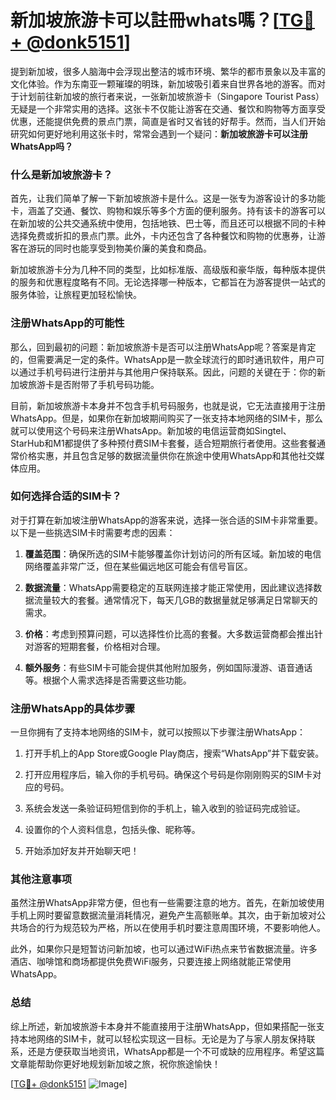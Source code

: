 # 新加坡旅游卡可以註冊whats嗎？[[TG💪+ @donk5151](https://t.me/s/donk5151)]

提到新加坡，很多人脑海中会浮现出整洁的城市环境、繁华的都市景象以及丰富的文化体验。作为东南亚一颗璀璨的明珠，新加坡吸引着来自世界各地的游客。而对于计划前往新加坡的旅行者来说，一张新加坡旅游卡（Singapore Tourist Pass）无疑是一个非常实用的选择。这张卡不仅能让游客在交通、餐饮和购物等方面享受优惠，还能提供免费的景点门票，简直是省时又省钱的好帮手。然而，当人们开始研究如何更好地利用这张卡时，常常会遇到一个疑问：**新加坡旅游卡可以注册WhatsApp吗？**

### 什么是新加坡旅游卡？

首先，让我们简单了解一下新加坡旅游卡是什么。这是一张专为游客设计的多功能卡，涵盖了交通、餐饮、购物和娱乐等多个方面的便利服务。持有该卡的游客可以在新加坡的公共交通系统中使用，包括地铁、巴士等，而且还可以根据不同的卡种选择免费或折扣的景点门票。此外，卡内还包含了各种餐饮和购物的优惠券，让游客在游玩的同时也能享受到物美价廉的美食和商品。

新加坡旅游卡分为几种不同的类型，比如标准版、高级版和豪华版，每种版本提供的服务和优惠程度略有不同。无论选择哪一种版本，它都旨在为游客提供一站式的服务体验，让旅程更加轻松愉快。

### 注册WhatsApp的可能性

那么，回到最初的问题：新加坡旅游卡是否可以注册WhatsApp呢？答案是肯定的，但需要满足一定的条件。WhatsApp是一款全球流行的即时通讯软件，用户可以通过手机号码进行注册并与其他用户保持联系。因此，问题的关键在于：你的新加坡旅游卡是否附带了手机号码功能。

目前，新加坡旅游卡本身并不包含手机号码服务，也就是说，它无法直接用于注册WhatsApp。但是，如果你在新加坡期间购买了一张支持本地网络的SIM卡，那么就可以使用这个号码来注册WhatsApp。新加坡的电信运营商如Singtel、StarHub和M1都提供了多种预付费SIM卡套餐，适合短期旅行者使用。这些套餐通常价格实惠，并且包含足够的数据流量供你在旅途中使用WhatsApp和其他社交媒体应用。

### 如何选择合适的SIM卡？

对于打算在新加坡注册WhatsApp的游客来说，选择一张合适的SIM卡非常重要。以下是一些挑选SIM卡时需要考虑的因素：

1. **覆盖范围**：确保所选的SIM卡能够覆盖你计划访问的所有区域。新加坡的电信网络覆盖非常广泛，但在某些偏远地区可能会有信号盲区。
   
2. **数据流量**：WhatsApp需要稳定的互联网连接才能正常使用，因此建议选择数据流量较大的套餐。通常情况下，每天几GB的数据量就足够满足日常聊天的需求。

3. **价格**：考虑到预算问题，可以选择性价比高的套餐。大多数运营商都会推出针对游客的短期套餐，价格相对合理。

4. **额外服务**：有些SIM卡可能会提供其他附加服务，例如国际漫游、语音通话等。根据个人需求选择是否需要这些功能。

### 注册WhatsApp的具体步骤

一旦你拥有了支持本地网络的SIM卡，就可以按照以下步骤注册WhatsApp：

1. 打开手机上的App Store或Google Play商店，搜索“WhatsApp”并下载安装。
   
2. 打开应用程序后，输入你的手机号码。确保这个号码是你刚刚购买的SIM卡对应的号码。

3. 系统会发送一条验证码短信到你的手机上，输入收到的验证码完成验证。

4. 设置你的个人资料信息，包括头像、昵称等。

5. 开始添加好友并开始聊天吧！

### 其他注意事项

虽然注册WhatsApp非常方便，但也有一些需要注意的地方。首先，在新加坡使用手机上网时要留意数据流量消耗情况，避免产生高额账单。其次，由于新加坡对公共场合的行为规范较为严格，所以在使用手机时要注意周围环境，不要影响他人。

此外，如果你只是短暂访问新加坡，也可以通过WiFi热点来节省数据流量。许多酒店、咖啡馆和商场都提供免费WiFi服务，只要连接上网络就能正常使用WhatsApp。

### 总结

综上所述，新加坡旅游卡本身并不能直接用于注册WhatsApp，但如果搭配一张支持本地网络的SIM卡，就可以轻松实现这一目标。无论是为了与家人朋友保持联系，还是方便获取当地资讯，WhatsApp都是一个不可或缺的应用程序。希望这篇文章能帮助你更好地规划新加坡之旅，祝你旅途愉快！

[[TG💪+ @donk5151](https://t.me/s/donk5151) ![Image](https://i.postimg.cc/rwNCRYN7/Snipaste-2025-04-30-17-27-05.png)]